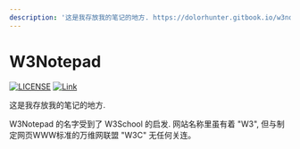 ```yaml
---
description: '这是我存放我的笔记的地方. https://dolorhunter.gitbook.io/w3notepad/'
---
```


# W3Notepad

[![LICENSE](https://img.shields.io/badge/License-CC0--1.0-green.svg?style=flat-square)](https://github.com/DolorHunter/W3Notepad/tree/5770f5feff4a1dfcf1f0f317001077c63d1b99d8/LICENSE/README.md) [![Link](https://img.shields.io/badge/Link-W3Notepad-yellow.svg?style=flat-square)](https://dolorhunter.gitbook.io/w3notepad/)

这是我存放我的笔记的地方.

W3Notepad 的名字受到了 W3School 的启发. 网站名称里虽有着 "W3", 但与制定网页WWW标准的万维网联盟 "W3C" 无任何关连。

